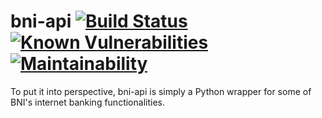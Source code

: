 # bni-api [![Build Status](https://travis-ci.org/p4kl0nc4t/bni-api.svg?branch=master)](https://travis-ci.org/p4kl0nc4t/bni-api) [![Known Vulnerabilities](https://snyk.io/test/github/p4kl0nc4t/bni-api/badge.svg)](https://snyk.io/test/github/p4kl0nc4t/bni-api) [![Maintainability](https://api.codeclimate.com/v1/badges/534cdafc6bac682b7e43/maintainability)](https://codeclimate.com/github/p4kl0nc4t/bni-api/maintainability)
To put it into perspective, bni-api is simply a Python wrapper for some of BNI's internet banking functionalities. 
